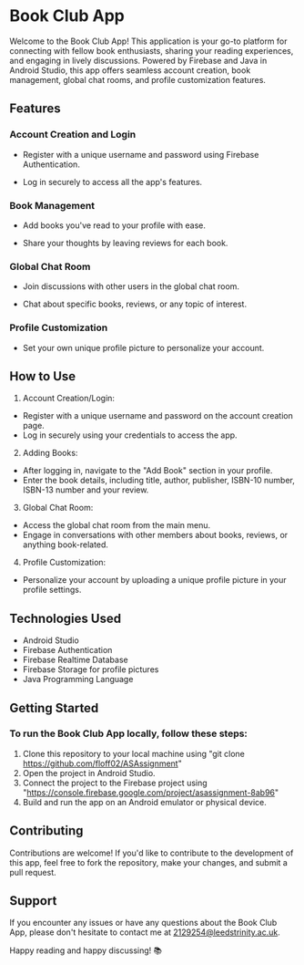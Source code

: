 # Book Club App

Welcome to the Book Club App! This application is your go-to platform for connecting with fellow book enthusiasts, sharing your reading experiences, and engaging in lively discussions. Powered by Firebase and Java in Android Studio, this app offers seamless account creation, book management, global chat rooms, and profile customization features.

## Features

### Account Creation and Login

* Register with a unique username and password using Firebase Authentication.

* Log in securely to access all the app's features.

### Book Management

* Add books you've read to your profile with ease.

* Share your thoughts by leaving reviews for each book.


### Global Chat Room

* Join discussions with other users in the global chat room.

* Chat about specific books, reviews, or any topic of interest.

### Profile Customization

* Set your own unique profile picture to personalize your account.

## How to Use
1. Account Creation/Login:

* Register with a unique username and password on the account creation page.
* Log in securely using your credentials to access the app.
2. Adding Books:

* After logging in, navigate to the "Add Book" section in your profile.
* Enter the book details, including title, author, publisher, ISBN-10 number, ISBN-13 number and your review.

3. Global Chat Room:

* Access the global chat room from the main menu.
* Engage in conversations with other members about books, reviews, or anything book-related.
4. Profile Customization:

* Personalize your account by uploading a unique profile picture in your profile settings.
## Technologies Used
* Android Studio
* Firebase Authentication
* Firebase Realtime Database
* Firebase Storage for profile pictures
* Java Programming Language
  
## Getting Started

### To run the Book Club App locally, follow these steps:

1. Clone this repository to your local machine using "git clone https://github.com/floff02/ASAssignment"
2. Open the project in Android Studio.
3. Connect the project to the Firebase project using "https://console.firebase.google.com/project/asassignment-8ab96"
5. Build and run the app on an Android emulator or physical device.
## Contributing
Contributions are welcome! If you'd like to contribute to the development of this app, feel free to fork the repository, make your changes, and submit a pull request.

## Support
If you encounter any issues or have any questions about the Book Club App, please don't hesitate to contact me at 2129254@leedstrinity.ac.uk.

Happy reading and happy discussing! 📚
